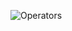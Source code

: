 ![Operators](https://user-images.githubusercontent.com/111357075/193791566-1349053a-1eb9-4cbc-8df6-b52ac2281d7d.png)
